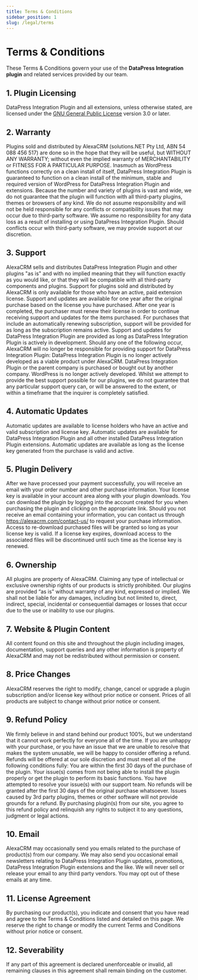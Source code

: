 ```yaml
---
title: Terms & Conditions
sidebar_position: 1
slug: /legal/terms
---
```


# Terms & Conditions

These Terms & Conditions govern your use of the **DataPress Integration plugin** and related services provided by our team.

## 1. Plugin Licensing

DataPress Integration Plugin and all extensions, unless otherwise stated, are licensed under the [GNU General Public License](http://www.gnu.org/licenses/gpl.html) version 3.0 or later.

## 2. Warranty

Plugins sold and distributed by AlexaCRM (solutions.NET Pty Ltd, ABN 54 088 456 517) are done so in the hope that they will be useful, but WITHOUT ANY WARRANTY; without even the implied warranty of MERCHANTABILITY or FITNESS FOR A PARTICULAR PURPOSE.
Inasmuch as WordPress functions correctly on a clean install of itself, DataPress Integration Plugin is guaranteed to function on a clean install of the minimum, stable and required version of WordPress for DataPress Integration Plugin and extensions. Because the number and variety of plugins is vast and wide, we do not guarantee that the plugin will function with all third-party plugins, themes or browsers of any kind. We do not assume responsibility and will not be held responsible for any conflicts or compatibility issues that may occur due to third-party software. We assume no responsibility for any data loss as a result of installing or using DataPress Integration Plugin. Should conflicts occur with third-party software, we may provide support at our discretion.

## 3. Support

AlexaCRM sells and distributes DataPress Integration Plugin and other plugins "as is" and with no implied meaning that they will function exactly as you would like, or that they will be compatible with all third-party components and plugins.
Support for plugins sold and distributed by AlexaCRM is only available for those who have an active, paid extension license.
Support and updates are available for one year after the original purchase based on the license you have purchased. After one year is completed, the purchaser must renew their license in order to continue receiving support and updates for the items purchased. For purchases that include an automatically renewing subscription, support will be provided for as long as the subscription remains active.
Support and updates for DataPress Integration Plugin are provided as long as DataPress Integration Plugin is actively in development. Should any one of the following occur, AlexaCRM will no longer be responsible for providing support for DataPress Integration Plugin:
DataPress Integration Plugin is no longer actively developed as a viable product under AlexaCRM.
DataPress Integration Plugin or the parent company is purchased or bought out by another company.
WordPress is no longer actively developed.
Whilst we attempt to provide the best support possible for our plugins, we do not guarantee that any particular support query can, or will be answered to the extent, or within a timeframe that the inquirer is completely satisfied.

## 4. Automatic Updates

Automatic updates are available to license holders who have an active and valid subscription and license key. Automatic updates are available for DataPress Integration Plugin and all other installed DataPress Integration Plugin extensions. Automatic updates are available as long as the license key generated from the purchase is valid and active.

## 5. Plugin Delivery

After we have processed your payment successfully, you will receive an email with your order number and other purchase information. Your license key is available in your account area along with your plugin downloads. You can download the plugin by logging into the account created for you when purchasing the plugin and clicking on the appropriate link.
Should you not receive an email containing your information, you can contact us through https://alexacrm.com/contact-us/ to request your purchase information.
Access to re-download purchased files will be granted so long as your license key is valid. If a license key expires, download access to the associated files will be discontinued until such time as the license key is renewed.

## 6. Ownership

All plugins are property of AlexaCRM. Claiming any type of intellectual or exclusive ownership rights of our products is strictly prohibited.
Our plugins are provided “as is” without warranty of any kind, expressed or implied. We shall not be liable for any damages, including but not limited to, direct, indirect, special, incidental or consequential damages or losses that occur due to the use or inability to use our plugins.

## 7. Website & Plugin Content

All content found on this site and throughout the plugin including images, documentation, support queries and any other information is property of AlexaCRM and may not be redistributed without permission or consent.

## 8. Price Changes

AlexaCRM reserves the right to modify, change, cancel or upgrade a plugin subscription and/or license key without prior notice or consent. Prices of all products are subject to change without prior notice or consent.

## 9. Refund Policy

We firmly believe in and stand behind our product 100%, but we understand that it cannot work perfectly for everyone all of the time. If you are unhappy with your purchase, or you have an issue that we are unable to resolve that makes the system unusable, we will be happy to consider offering a refund.
Refunds will be offered at our sole discretion and must meet all of the following conditions fully:
You are within the first 30 days of the purchase of the plugin.
Your issue(s) comes from not being able to install the plugin properly or get the plugin to perform its basic functions.
You have attempted to resolve your issue(s) with our support team.
No refunds will be granted after the first 30 days of the original purchase whatsoever.
Issues caused by 3rd party plugins, themes or other software will not provide grounds for a refund.
By purchasing plugin(s) from our site, you agree to this refund policy and relinquish any rights to subject it to any questions, judgment or legal actions.

## 10. Email

AlexaCRM may occasionally send you emails related to the purchase of product(s) from our company. We may also send you occasional email newsletters relating to DataPress Integration Plugin updates, promotions, DataPress Integration Plugin extensions and the like. We will never sell or release your email to any third party vendors. You may opt out of these emails at any time.

## 11. License Agreement

By purchasing our product(s), you indicate and consent that you have read and agree to the Terms & Conditions listed and detailed on this page. We reserve the right to change or modify the current Terms and Conditions without prior notice or consent.

## 12. Severability 

If any part of this agreement is declared unenforceable or invalid, all remaining clauses in this agreement shall remain binding on the customer.